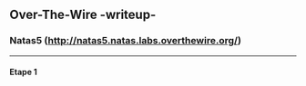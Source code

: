 ## Over-The-Wire -writeup-
### Natas5 (http://natas5.natas.labs.overthewire.org/)

---
#### Etape 1
